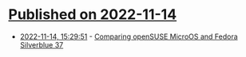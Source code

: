 # [Published on 2022-11-14](index.md)

* [2022-11-14, 15:29:51](https://lobste.rs/s/ixos6y/comparing_opensuse_microos_fedora) - [Comparing openSUSE MicroOS and Fedora Silverblue 37](https://www.ypsidanger.com/comparing-opensuse-microos-to-fedora-silverblue-37/)
